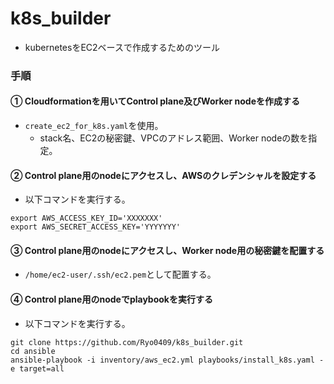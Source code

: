 # k8s_builder
- kubernetesをEC2ベースで作成するためのツール

### 手順
#### ① Cloudformationを用いてControl plane及びWorker nodeを作成する
- `create_ec2_for_k8s.yaml`を使用。
  - stack名、EC2の秘密鍵、VPCのアドレス範囲、Worker nodeの数を指定。

#### ② Control plane用のnodeにアクセスし、AWSのクレデンシャルを設定する
- 以下コマンドを実行する。
```
export AWS_ACCESS_KEY_ID='XXXXXXX'
export AWS_SECRET_ACCESS_KEY='YYYYYYY'
```

#### ③ Control plane用のnodeにアクセスし、Worker node用の秘密鍵を配置する
- `/home/ec2-user/.ssh/ec2.pem`として配置する。

#### ④ Control plane用のnodeでplaybookを実行する
- 以下コマンドを実行する。
```
git clone https://github.com/Ryo0409/k8s_builder.git
cd ansible
ansible-playbook -i inventory/aws_ec2.yml playbooks/install_k8s.yaml -e target=all
```
